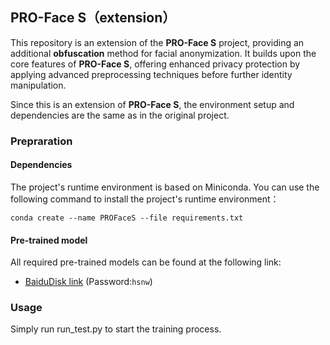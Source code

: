 ## PRO-Face S（extension）

This repository is an extension of the **PRO-Face S** project, providing an additional **obfuscation** method for facial anonymization. It builds upon the core features of **PRO-Face S**, offering enhanced privacy protection by applying advanced preprocessing techniques before further identity manipulation.

Since this is an extension of **PRO-Face S**, the environment setup and dependencies are the same as in the original project.

### Prepraration
#### Dependencies
The project's runtime environment is based on Miniconda. You can use the following command to install the project's runtime environment：  
```
conda create --name PROFaceS --file requirements.txt
```  
#### Pre-trained model
All required pre-trained models can be found at the following link:
- [BaiduDisk link](https://pan.baidu.com/s/1PGtcQZteuyLijHICxTJ30Q) (Password:`hsnw`)

### Usage
Simply run run_test.py to start the training process.

